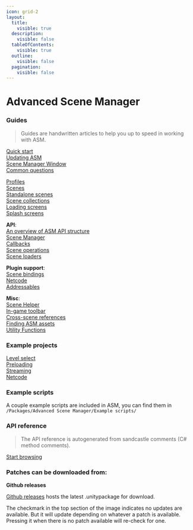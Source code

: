 ```yaml
---
icon: grid-2
layout:
  title:
    visible: true
  description:
    visible: false
  tableOfContents:
    visible: true
  outline:
    visible: false
  pagination:
    visible: false
---
```


# Advanced Scene Manager

### Guides

> Guides are handwritten articles to help you up to speed in working with ASM.

[Quick start](<guides/Quick start.md>)\
[Updating ASM](guides/Updating.md)\
[Scene Manager Window](<guides/Scene manager window.md>)\
[Common questions](<guides/Common questions.md>)

[Profiles](guides/Profiles.md)\
[Scenes](guides/Scenes.md)\
[Standalone scenes](<guides/Standalone scenes.md>)\
[Scene collections](<guides/Scene collections.md>)\
[Loading screens](<guides/Loading screens.md>)\
[Splash screens](<guides/Splash screens.md>)

**API**:\
[An overview of ASM API structure](guides/api/an-overview-of-asm-api-structure.md)\
[Scene Manager](guides/api/scene-manager.md)\
[Callbacks](guides/api/callbacks.md)\
[Scene operations](guides/api/scene-operations.md)\
[Scene loaders](guides/api/scene-loaders.md)

**Plugin support**:\
[Scene bindings](guides/plugin-support/scene-bindings.md)\
[Netcode](guides/plugin-support/netcode.md)\
[Addressables](guides/plugin-support/addressables.md)

**Misc**:\
[Scene Helper](guides/misc/scene-helper.md)\
[In-game toolbar](guides/misc/in-game-toolbar.md)\
[Cross-scene references](guides/misc/cross-scene-references.md)\
[Finding ASM assets](guides/misc/finding-asm-assets.md)\
[Utility Functions](guides/misc/asmutilityfunctions.md)

### Example projects

[Level select](https://github.com/Lazy-Solutions/example.asm.level-select)\
[Preloading](https://github.com/Lazy-Solutions/example.asm.preloading)\
[Streaming](https://github.com/Lazy-Solutions/example.asm.streaming)\
[Netcode](https://github.com/Lazy-Solutions/example.asm.netcode)

### Example scripts

A couple example scripts are included in ASM, you can find them in\
`/Packages/Advanced Scene Manager/Example scripts/`

### API reference

> The API reference is autogenerated from sandcastle comments (C# method comments).

[Start browsing](broken-reference)

### Patches can be downloaded from:

**Github releases**

[Github releases](https://github.com/Lazy-Solutions/AdvancedSceneManager/releases/latest) hosts the latest .unitypackage for download.

The checkmark in the top section of the image indicates no updates are available. But it will update depending on whatever a patch is available. Pressing it when there is no patch available will re-check for one.
